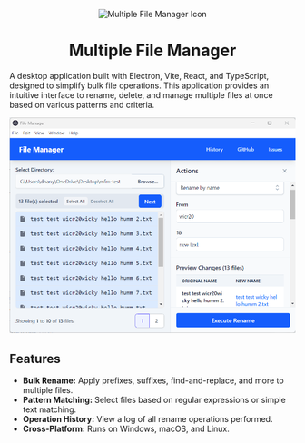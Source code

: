<p align="center">
  <img src="assets/mfm-icon.ico" width="128" alt="Multiple File Manager Icon">
</p>
<h1 align="center">Multiple File Manager</h1>

A desktop application built with Electron, Vite, React, and TypeScript, designed to simplify bulk file operations. This application provides an intuitive interface to rename, delete, and manage multiple files at once based on various patterns and criteria.

![Multiple File Manager Preview](assets/mfm.png)

## Features

- **Bulk Rename:** Apply prefixes, suffixes, find-and-replace, and more to multiple files.
- **Pattern Matching:** Select files based on regular expressions or simple text matching.
- **Operation History:** View a log of all rename operations performed.
- **Cross-Platform:** Runs on Windows, macOS, and Linux.